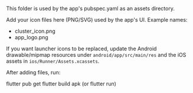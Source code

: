 This folder is used by the app's pubspec.yaml as an assets directory.

Add your icon files here (PNG/SVG) used by the app's UI. Example names:
- cluster_icon.png
- app_logo.png

If you want launcher icons to be replaced, update the Android drawable/mipmap resources under `android/app/src/main/res` and the iOS assets in `ios/Runner/Assets.xcassets`.

After adding files, run:

flutter pub get
flutter build apk (or flutter run)
